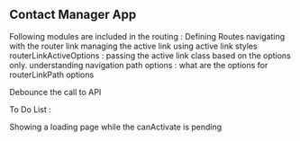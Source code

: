 ## Contact Manager App

Following modules are included in the routing :
Defining Routes
navigating with the router link
managing the active link using active link styles
routerLinkActiveOptions : passing the active link class based on the options only.
understanding navigation path options : what are the options for routerLinkPath options

Debounce the call to API

To Do List :

Showing a loading page while the canActivate is pending
